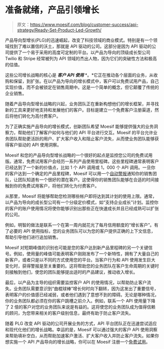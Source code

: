# 准备就绪，产品引领增长

> 原文：<https://www.moesif.com/blog/customer-success/api-strategy/Ready-Set-Product-Led-Growth/>

产品导向型增长(PLG)的迅速崛起，改变了科技领域的商业模式。特别是有一个领域找到了难以置信的沃土，那就是 API 驱动的公司。这部分是因为 API 驱动的公司提供了一个易于采用的高度可定制的平台。以产品为导向的顶级成长型公司 Twilio 和 Stripe 经常被列为 API 领域的杰出人物，因为它们的突破性方法和极高的估值。

这些公司增长战略的核心是 ***客户 API 使用*** *。*它正在推动各个层面的业务，从收购和保留，到扩张。在以产品为导向的增长模式中，客户可以免费试用产品，自己实现价值，而不会被锁定在销售周期中。这是一个简单的概念，但它颠覆了传统的企业销售。

随着产品导向型增长战略的兴起，业务团队正在重新构想他们的增长框架，并寻找新的工具来更好地支持和发展他们的客户。目标是建立一个免费客户注册渠道，然后将他们转化为高付费客户。

为了正确实施产品导向的增长模式，创新团队希望 Moesif 能够提供强大的业务洞察力，帮助他们了解客户如何与他们的 API 平台进行交互。Moesif 的平台允许业务团队帮助更活跃的用户、扩大客户收入和阻止客户流失，从而使业务团队能够获得客户驱动的 API 使用洞察。

Moesif 和您的产品导向型增长战略的一个很好的起点是监控您公司的免费试用版。通常，免费试用客户会经历一系列产品使用里程碑。这些里程碑通常表明客户已经达到了一个新的价值点，比如 1 个 API 调用或 1，000 个 API 调用。一旦你的客户达到一个确定的产品里程碑，Moesif 可以用一个[自动警报](https://www.moesif.com/features/api-monitoring?utm_campaign=Int-site&utm_source=Blog&utm_medium=body-cta&utm_content=ready-set-plg-growth)通知你的销售团队，让团队知道有一个很好的潜在客户。这使得你的销售团队能够在合适的时间接触到你的免费试用客户，将他们转化为付费客户。

从那里，Moesif 将能够帮助您检测哪些帐户即将达到其计划的使用上限。通常，以产品为导向的成长型公司有一个分级定价模式，如“支持企业成长”计划。监控你的客户的账户使用情况将使你能够识别出那些正在快速成长并且已经成熟可以扩张的公司。

例如，明智的做法是联系一个在第一周内就花光了每月信用额度的“增长客户”。有了必要的 API 使用指标，您的业务团队可以为您的客户提供正确的上下文信息，帮助引导他们进行追加销售。

Moesif 对短期峰值的识别也可能是您的客户达到新产品里程碑的另一个关键信号。例如，使用量的峰值可能表明客户刚刚发布了一个新特性，拥有了大量自己的新客户，或者只是以不同的方式使用您的平台。当客户行为和 API 使用发生巨大变化时，获得警报是至关重要的。这将帮助您的业务团队在客户生命周期的关键时刻接触到他们，使您的团队能够提出适时的产品建议，推动收入增长。

最后，以产品为主导的组织需要监控客户 API 的使用情况，以帮助防止客户流失。业务团队需要意识到“曲棍球棒”增长何时向下翻转，因为这发出了重要信号，表明客户的价值感已经减弱，或者他们遇到了意想不到的障碍。无论是哪种情况，你的业务团队都必须在你的客户跳槽之前介入。例如，联系一个 API 使用量下降了 2 倍的客户对您的业务团队来说是有益的。这将使您的业务团队成为值得信赖的顾问，为您带来相关的客户级别信息，最终有助于防止客户流失。

随着 PLG 改变 API 驱动的公司开展业务的方式，API 平台团队正在迅速尝试适应和现代化他们的增长战略。幸运的是，Moesif 可以通过强大的客户 API 使用洞察来帮助填补空白，从而帮助加速客户激活、扩大客户收入并防止客户流失。如果你想实施一个 API 产品导向的增长战略，你可以在 Moesif 注册一个[免费试用](https://www.moesif.com/price?utm_campaign=Int-site&utm_source=Blog&utm_medium=body-cta&utm_content=ready-set-plg-growth)。